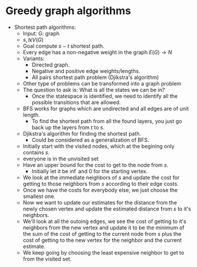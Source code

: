 # Greedy graph algorithms

* Shortest path algorithms:
    * Input: G: graph
    * $s, t \epsilon V(G)$
    * Goal compute $s-t$ shortest path.
    * Every edge has a non-negative weight in the graph $E(G) \rightarrow N$
    * Variants:
        * Directed graph.
        * Negative and positive edge weights/lengths.
        * All pairs shortest path problem (Djikstra's algorithm)
    * Other type of problems can be transformed into a graph problem
    * The question to ask is: What is all the states we can be in?
        * Once the statespace is identified, we need to identify all the possible transitions that are allowed.
    * BFS works for graphs which are undirected and all edges are of unit length.
        * To find the shortest path from all the found layers, you just go back up the layers from $t$ to $s$.
    * Djikstra's algorithm for finding the shortest path.
        * Could be considered as a generalization of BFS.
    * Initially start with the visited nodes, which at the begining only contains $s$.
    * everyone is in the unvisited set
    * Have an upper bound for the cost to get to the node from $s$.
        * Initially let it be $\inf$ and 0 for the starting vertex.
    * We look at the immediate neighbors of $s$ and update the cost for getting to those neighbors from $s$ according to their edge costs.
    * Once we have the costs for everybody else, we just choose the smallest one.
    * Now we want to update our estimates for the distance from the newly chosen vertex and update the estimated distance from $s$ to it's neighbors.
    * We'll look at all the outoing edges, we see the cost of getting to it's neighbors from the new vertex and update it to be the minimum of the sum of the cost of getting to the current node from $s$ plus the cost of getting to the new vertex for the neighbor and the current estimate.
    * We keep going by choosing the least expensive neighbor to get to from the visited set.
